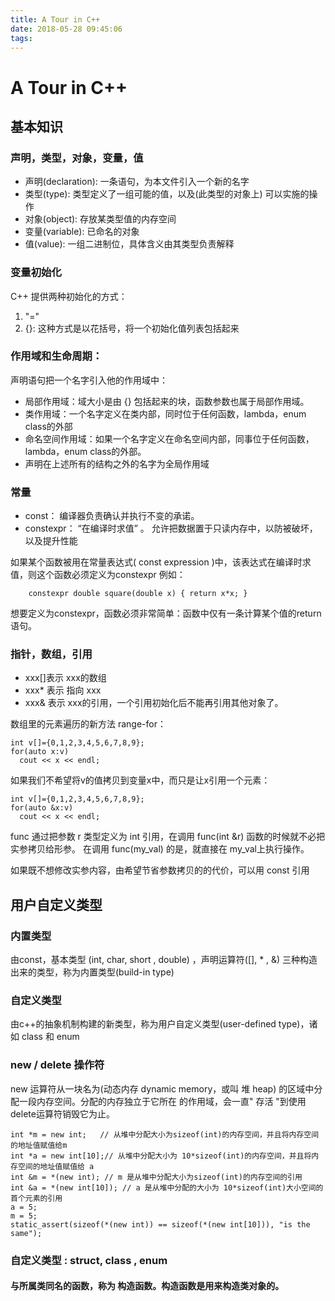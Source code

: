 ```yaml
---
title: A Tour in C++
date: 2018-05-28 09:45:06
tags:
---
```

#  A Tour in C++
## 基本知识
### 声明，类型，对象，变量，值
- 声明(declaration): 一条语句，为本文件引入一个新的名字 
- 类型(type): 类型定义了一组可能的值，以及(此类型的对象上) 可以实施的操作
- 对象(object): 存放某类型值的内存空间
- 变量(variable): 已命名的对象
- 值(value): 一组二进制位，具体含义由其类型负责解释

### 变量初始化
C++ 提供两种初始化的方式：
1. "="
2. {}: 这种方式是以花括号，将一个初始化值列表包括起来

### 作用域和生命周期：
声明语句把一个名字引入他的作用域中：
- 局部作用域：域大小是由 {} 包括起来的块，函数参数也属于局部作用域。
- 类作用域：一个名字定义在类内部，同时位于任何函数，lambda，enum class的外部
- 命名空间作用域：如果一个名字定义在命名空间内部，同事位于任何函数，lambda，enum class的外部。
- 声明在上述所有的结构之外的名字为全局作用域

### 常量
- const： 编译器负责确认并执行不变的承诺。
- constexpr： “在编译时求值” 。 允许把数据置于只读内存中，以防被破坏，以及提升性能

如果某个函数被用在常量表达式( const expression )中，该表达式在编译时求值，则这个函数必须定义为constexpr
例如：

        constexpr double square(double x) { return x*x; }
        
想要定义为constexpr，函数必须非常简单：函数中仅有一条计算某个值的return 语句。

### 指针，数组，引用
- xxx[]表示 xxx的数组
- xxx* 表示 指向 xxx
- xxx& 表示 xxx的引用，一个引用初始化后不能再引用其他对象了。

数组里的元素遍历的新方法 range-for：

    int v[]={0,1,2,3,4,5,6,7,8,9};
    for(auto x:v)
      cout << x << endl;
        
如果我们不希望将v的值拷贝到变量x中，而只是让x引用一个元素：

    int v[]={0,1,2,3,4,5,6,7,8,9};
    for(auto &x:v)
      cout << x << endl;


func 通过把参数 r 类型定义为 int 引用，在调用 func(int &r) 函数的时候就不必把实参拷贝给形参。
在调用 func(my_val) 的是，就直接在 my_val上执行操作。

如果既不想修改实参内容，由希望节省参数拷贝的的代价，可以用 const 引用

## 用户自定义类型

### 内置类型
由const，基本类型 (int, char, short , double) ，声明运算符([], * , &) 三种构造出来的类型，称为内置类型(build-in type)

### 自定义类型
由c++的抽象机制构建的新类型，称为用户自定义类型(user-defined type)，诸如 class 和 enum

### new / delete 操作符
new 运算符从一块名为(动态内存 dynamic memory，或叫 堆 heap) 的区域中分配一段内存空间。分配的内存独立于它所在
的作用域，会一直" 存活 "到使用 delete运算符销毁它为止。
    
    
    int *m = new int;   // 从堆中分配大小为sizeof(int)的内存空间，并且将内存空间的地址值赋值给m
    int *a = new int[10];// 从堆中分配大小为 10*sizeof(int)的内存空间，并且将内存空间的地址值赋值给 a
    int &m = *(new int); // m 是从堆中分配大小为sizeof(int)的内存空间的引用
    int &a = *(new int[10]); // a 是从堆中分配的大小为 10*sizeof(int)大小空间的首个元素的引用
    a = 5;
    m = 5;
    static_assert(sizeof(*(new int)) == sizeof(*(new int[10])), "is the same");

### 自定义类型 : struct, class , enum

#### 与所属类同名的函数，称为 构造函数。构造函数是用来构造类对象的。
